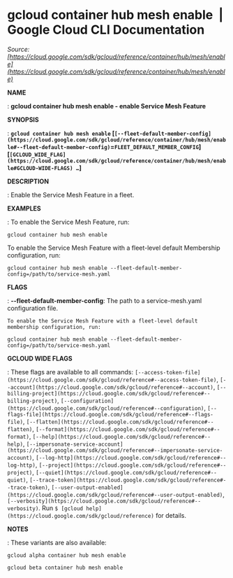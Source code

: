 # gcloud container hub mesh enable  |  Google Cloud CLI Documentation

*Source: [https://cloud.google.com/sdk/gcloud/reference/container/hub/mesh/enable](https://cloud.google.com/sdk/gcloud/reference/container/hub/mesh/enable)*

**NAME**

: **gcloud container hub mesh enable - enable Service Mesh Feature**

**SYNOPSIS**

: **`gcloud container hub mesh enable` [`[--fleet-default-member-config](https://cloud.google.com/sdk/gcloud/reference/container/hub/mesh/enable#--fleet-default-member-config)`=`FLEET_DEFAULT_MEMBER_CONFIG`] [`[GCLOUD_WIDE_FLAG](https://cloud.google.com/sdk/gcloud/reference/container/hub/mesh/enable#GCLOUD-WIDE-FLAGS) …`]**

**DESCRIPTION**

: Enable the Service Mesh Feature in a fleet.

**EXAMPLES**

: To enable the Service Mesh Feature, run:

```
gcloud container hub mesh enable
```

To enable the Service Mesh Feature with a fleet-level default Membership
configuration, run:

```
gcloud container hub mesh enable --fleet-default-member-config=/path/to/service-mesh.yaml
```

**FLAGS**

: **--fleet-default-member-config**:
The path to a service-mesh.yaml configuration file.

```
To enable the Service Mesh Feature with a fleet-level default
membership configuration, run:
```

```
gcloud container hub mesh enable --fleet-default-member-config=/path/to/service-mesh.yaml
```

**GCLOUD WIDE FLAGS**

: These flags are available to all commands: `[--access-token-file](https://cloud.google.com/sdk/gcloud/reference#--access-token-file)`,
`[--account](https://cloud.google.com/sdk/gcloud/reference#--account)`, `[--billing-project](https://cloud.google.com/sdk/gcloud/reference#--billing-project)`,
`[--configuration](https://cloud.google.com/sdk/gcloud/reference#--configuration)`,
`[--flags-file](https://cloud.google.com/sdk/gcloud/reference#--flags-file)`,
`[--flatten](https://cloud.google.com/sdk/gcloud/reference#--flatten)`, `[--format](https://cloud.google.com/sdk/gcloud/reference#--format)`, `[--help](https://cloud.google.com/sdk/gcloud/reference#--help)`, `[--impersonate-service-account](https://cloud.google.com/sdk/gcloud/reference#--impersonate-service-account)`,
`[--log-http](https://cloud.google.com/sdk/gcloud/reference#--log-http)`,
`[--project](https://cloud.google.com/sdk/gcloud/reference#--project)`, `[--quiet](https://cloud.google.com/sdk/gcloud/reference#--quiet)`, `[--trace-token](https://cloud.google.com/sdk/gcloud/reference#--trace-token)`, `[--user-output-enabled](https://cloud.google.com/sdk/gcloud/reference#--user-output-enabled)`,
`[--verbosity](https://cloud.google.com/sdk/gcloud/reference#--verbosity)`.
Run `$ [gcloud help](https://cloud.google.com/sdk/gcloud/reference)` for details.

**NOTES**

: These variants are also available:

```
gcloud alpha container hub mesh enable
```

```
gcloud beta container hub mesh enable
```